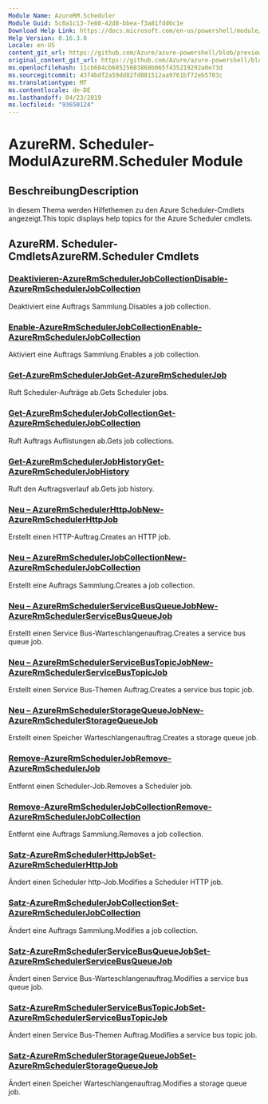 ```yaml
---
Module Name: AzureRM.Scheduler
Module Guid: 5c8a1c13-7e88-42d8-bbea-f3a81fdd6c1e
Download Help Link: https://docs.microsoft.com/en-us/powershell/module/azurerm.scheduler
Help Version: 0.16.3.0
Locale: en-US
content_git_url: https://github.com/Azure/azure-powershell/blob/preview/src/ResourceManager/Scheduler/Commands.Scheduler/help/AzureRM.Scheduler.md
original_content_git_url: https://github.com/Azure/azure-powershell/blob/preview/src/ResourceManager/Scheduler/Commands.Scheduler/help/AzureRM.Scheduler.md
ms.openlocfilehash: 11cb684cb68525603868b065f435219292a0e73d
ms.sourcegitcommit: 43f4bdf2a59dd82fd881512aa9761bf72eb5703c
ms.translationtype: MT
ms.contentlocale: de-DE
ms.lasthandoff: 04/23/2019
ms.locfileid: "93650124"
---
```

# <span data-ttu-id="e5383-101">AzureRM. Scheduler-Modul</span><span class="sxs-lookup"><span data-stu-id="e5383-101">AzureRM.Scheduler Module</span></span>
## <span data-ttu-id="e5383-102">Beschreibung</span><span class="sxs-lookup"><span data-stu-id="e5383-102">Description</span></span>
<span data-ttu-id="e5383-103">In diesem Thema werden Hilfethemen zu den Azure Scheduler-Cmdlets angezeigt.</span><span class="sxs-lookup"><span data-stu-id="e5383-103">This topic displays help topics for the Azure Scheduler cmdlets.</span></span>

## <span data-ttu-id="e5383-104">AzureRM. Scheduler-Cmdlets</span><span class="sxs-lookup"><span data-stu-id="e5383-104">AzureRM.Scheduler Cmdlets</span></span>
### [<span data-ttu-id="e5383-105">Deaktivieren-AzureRmSchedulerJobCollection</span><span class="sxs-lookup"><span data-stu-id="e5383-105">Disable-AzureRmSchedulerJobCollection</span></span>](Disable-AzureRmSchedulerJobCollection.md)
<span data-ttu-id="e5383-106">Deaktiviert eine Auftrags Sammlung.</span><span class="sxs-lookup"><span data-stu-id="e5383-106">Disables a job collection.</span></span>

### [<span data-ttu-id="e5383-107">Enable-AzureRmSchedulerJobCollection</span><span class="sxs-lookup"><span data-stu-id="e5383-107">Enable-AzureRmSchedulerJobCollection</span></span>](Enable-AzureRmSchedulerJobCollection.md)
<span data-ttu-id="e5383-108">Aktiviert eine Auftrags Sammlung.</span><span class="sxs-lookup"><span data-stu-id="e5383-108">Enables a job collection.</span></span>

### [<span data-ttu-id="e5383-109">Get-AzureRmSchedulerJob</span><span class="sxs-lookup"><span data-stu-id="e5383-109">Get-AzureRmSchedulerJob</span></span>](Get-AzureRmSchedulerJob.md)
<span data-ttu-id="e5383-110">Ruft Scheduler-Aufträge ab.</span><span class="sxs-lookup"><span data-stu-id="e5383-110">Gets Scheduler jobs.</span></span>

### [<span data-ttu-id="e5383-111">Get-AzureRmSchedulerJobCollection</span><span class="sxs-lookup"><span data-stu-id="e5383-111">Get-AzureRmSchedulerJobCollection</span></span>](Get-AzureRmSchedulerJobCollection.md)
<span data-ttu-id="e5383-112">Ruft Auftrags Auflistungen ab.</span><span class="sxs-lookup"><span data-stu-id="e5383-112">Gets job collections.</span></span>

### [<span data-ttu-id="e5383-113">Get-AzureRmSchedulerJobHistory</span><span class="sxs-lookup"><span data-stu-id="e5383-113">Get-AzureRmSchedulerJobHistory</span></span>](Get-AzureRmSchedulerJobHistory.md)
<span data-ttu-id="e5383-114">Ruft den Auftragsverlauf ab.</span><span class="sxs-lookup"><span data-stu-id="e5383-114">Gets job history.</span></span>

### [<span data-ttu-id="e5383-115">Neu – AzureRmSchedulerHttpJob</span><span class="sxs-lookup"><span data-stu-id="e5383-115">New-AzureRmSchedulerHttpJob</span></span>](New-AzureRmSchedulerHttpJob.md)
<span data-ttu-id="e5383-116">Erstellt einen HTTP-Auftrag.</span><span class="sxs-lookup"><span data-stu-id="e5383-116">Creates an HTTP job.</span></span>

### [<span data-ttu-id="e5383-117">Neu – AzureRmSchedulerJobCollection</span><span class="sxs-lookup"><span data-stu-id="e5383-117">New-AzureRmSchedulerJobCollection</span></span>](New-AzureRmSchedulerJobCollection.md)
<span data-ttu-id="e5383-118">Erstellt eine Auftrags Sammlung.</span><span class="sxs-lookup"><span data-stu-id="e5383-118">Creates a job collection.</span></span>

### [<span data-ttu-id="e5383-119">Neu – AzureRmSchedulerServiceBusQueueJob</span><span class="sxs-lookup"><span data-stu-id="e5383-119">New-AzureRmSchedulerServiceBusQueueJob</span></span>](New-AzureRmSchedulerServiceBusQueueJob.md)
<span data-ttu-id="e5383-120">Erstellt einen Service Bus-Warteschlangenauftrag.</span><span class="sxs-lookup"><span data-stu-id="e5383-120">Creates a service bus queue job.</span></span>

### [<span data-ttu-id="e5383-121">Neu – AzureRmSchedulerServiceBusTopicJob</span><span class="sxs-lookup"><span data-stu-id="e5383-121">New-AzureRmSchedulerServiceBusTopicJob</span></span>](New-AzureRmSchedulerServiceBusTopicJob.md)
<span data-ttu-id="e5383-122">Erstellt einen Service Bus-Themen Auftrag.</span><span class="sxs-lookup"><span data-stu-id="e5383-122">Creates a service bus topic job.</span></span>

### [<span data-ttu-id="e5383-123">Neu – AzureRmSchedulerStorageQueueJob</span><span class="sxs-lookup"><span data-stu-id="e5383-123">New-AzureRmSchedulerStorageQueueJob</span></span>](New-AzureRmSchedulerStorageQueueJob.md)
<span data-ttu-id="e5383-124">Erstellt einen Speicher Warteschlangenauftrag.</span><span class="sxs-lookup"><span data-stu-id="e5383-124">Creates a storage queue job.</span></span>

### [<span data-ttu-id="e5383-125">Remove-AzureRmSchedulerJob</span><span class="sxs-lookup"><span data-stu-id="e5383-125">Remove-AzureRmSchedulerJob</span></span>](Remove-AzureRmSchedulerJob.md)
<span data-ttu-id="e5383-126">Entfernt einen Scheduler-Job.</span><span class="sxs-lookup"><span data-stu-id="e5383-126">Removes a Scheduler job.</span></span>

### [<span data-ttu-id="e5383-127">Remove-AzureRmSchedulerJobCollection</span><span class="sxs-lookup"><span data-stu-id="e5383-127">Remove-AzureRmSchedulerJobCollection</span></span>](Remove-AzureRmSchedulerJobCollection.md)
<span data-ttu-id="e5383-128">Entfernt eine Auftrags Sammlung.</span><span class="sxs-lookup"><span data-stu-id="e5383-128">Removes a job collection.</span></span>

### [<span data-ttu-id="e5383-129">Satz-AzureRmSchedulerHttpJob</span><span class="sxs-lookup"><span data-stu-id="e5383-129">Set-AzureRmSchedulerHttpJob</span></span>](Set-AzureRmSchedulerHttpJob.md)
<span data-ttu-id="e5383-130">Ändert einen Scheduler http-Job.</span><span class="sxs-lookup"><span data-stu-id="e5383-130">Modifies a Scheduler HTTP job.</span></span>

### [<span data-ttu-id="e5383-131">Satz-AzureRmSchedulerJobCollection</span><span class="sxs-lookup"><span data-stu-id="e5383-131">Set-AzureRmSchedulerJobCollection</span></span>](Set-AzureRmSchedulerJobCollection.md)
<span data-ttu-id="e5383-132">Ändert eine Auftrags Sammlung.</span><span class="sxs-lookup"><span data-stu-id="e5383-132">Modifies a job collection.</span></span>

### [<span data-ttu-id="e5383-133">Satz-AzureRmSchedulerServiceBusQueueJob</span><span class="sxs-lookup"><span data-stu-id="e5383-133">Set-AzureRmSchedulerServiceBusQueueJob</span></span>](Set-AzureRmSchedulerServiceBusQueueJob.md)
<span data-ttu-id="e5383-134">Ändert einen Service Bus-Warteschlangenauftrag.</span><span class="sxs-lookup"><span data-stu-id="e5383-134">Modifies a service bus queue job.</span></span>

### [<span data-ttu-id="e5383-135">Satz-AzureRmSchedulerServiceBusTopicJob</span><span class="sxs-lookup"><span data-stu-id="e5383-135">Set-AzureRmSchedulerServiceBusTopicJob</span></span>](Set-AzureRmSchedulerServiceBusTopicJob.md)
<span data-ttu-id="e5383-136">Ändert einen Service Bus-Themen Auftrag.</span><span class="sxs-lookup"><span data-stu-id="e5383-136">Modifies a service bus topic job.</span></span>

### [<span data-ttu-id="e5383-137">Satz-AzureRmSchedulerStorageQueueJob</span><span class="sxs-lookup"><span data-stu-id="e5383-137">Set-AzureRmSchedulerStorageQueueJob</span></span>](Set-AzureRmSchedulerStorageQueueJob.md)
<span data-ttu-id="e5383-138">Ändert einen Speicher Warteschlangenauftrag.</span><span class="sxs-lookup"><span data-stu-id="e5383-138">Modifies a storage queue job.</span></span>

